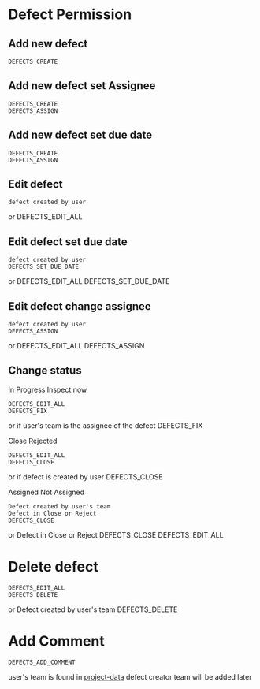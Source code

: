Defect Permission
=================

Add new defect
--------------
    DEFECTS_CREATE

Add new defect set Assignee
---------------------------
    
    DEFECTS_CREATE
    DEFECTS_ASSIGN

Add new defect set due date
---------------------------

    DEFECTS_CREATE
    DEFECTS_ASSIGN

Edit defect
-----------
    
    defect created by user
or 
    DEFECTS_EDIT_ALL

Edit defect set due date
------------------------

    defect created by user
    DEFECTS_SET_DUE_DATE
or 
    DEFECTS_EDIT_ALL
    DEFECTS_SET_DUE_DATE

Edit defect change assignee
---------------------------

    defect created by user
    DEFECTS_ASSIGN
or 
    DEFECTS_EDIT_ALL
    DEFECTS_ASSIGN

Change status
-------------
In Progress
Inspect now

    DEFECTS_EDIT_ALL
    DEFECTS_FIX
or
    if user's team is the assignee of the defect 
    DEFECTS_FIX


Close 
Rejected

    DEFECTS_EDIT_ALL
    DEFECTS_CLOSE
or
    if defect is created by user 
    DEFECTS_CLOSE


Assigned
Not Assigned

    Defect created by user's team 
    Defect in Close or Reject
    DEFECTS_CLOSE
or
    Defect in Close or Reject
    DEFECTS_CLOSE
    DEFECTS_EDIT_ALL

Delete defect
=============

    DEFECTS_EDIT_ALL
    DEFECTS_DELETE
or
    Defect created by user's team
    DEFECTS_DELETE

Add Comment
===========

    DEFECTS_ADD_COMMENT

user's team is found in [project-data](project-data.md)
defect creator team will be added later



